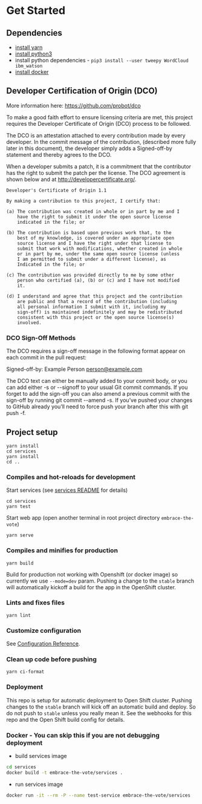 # Get Started

## Dependencies

- [install yarn](https://yarnpkg.com/lang/en/docs/cli/install/)
- [install python3](https://realpython.com/installing-python/)
- install python dependencies - `pip3 install --user tweepy WordCloud ibm_watson`
- [install docker](https://docs.docker.com/get-docker/)

## Developer Certification of Origin (DCO)

More information here: https://github.com/probot/dco

To make a good faith effort to ensure licensing criteria are met, this project requires the Developer Certificate of Origin (DCO) process to be followed.

The DCO is an attestation attached to every contribution made by every developer. In the commit message of the contribution, (described more fully later in this document), the developer simply adds a Signed-off-by statement and thereby agrees to the DCO.

When a developer submits a patch, it is a commitment that the contributor has the right to submit the patch per the license. The DCO agreement is shown below and at http://developercertificate.org/.

```
Developer's Certificate of Origin 1.1

By making a contribution to this project, I certify that:

(a) The contribution was created in whole or in part by me and I
    have the right to submit it under the open source license
    indicated in the file; or

(b) The contribution is based upon previous work that, to the
    best of my knowledge, is covered under an appropriate open
    source license and I have the right under that license to
    submit that work with modifications, whether created in whole
    or in part by me, under the same open source license (unless
    I am permitted to submit under a different license), as
    Indicated in the file; or

(c) The contribution was provided directly to me by some other
    person who certified (a), (b) or (c) and I have not modified
    it.

(d) I understand and agree that this project and the contribution
    are public and that a record of the contribution (including
    all personal information I submit with it, including my
    sign-off) is maintained indefinitely and may be redistributed
    consistent with this project or the open source license(s)
    involved.
```

### DCO Sign-Off Methods

The DCO requires a sign-off message in the following format appear on each commit in the pull request:

Signed-off-by: Example Person <person@example.com>

The DCO text can either be manually added to your commit body, or you can add either -s or --signoff to your usual Git commit commands. If you forget to add the sign-off you can also amend a previous commit with the sign-off by running git commit --amend -s. If you’ve pushed your changes to GitHub already you’ll need to force push your branch after this with git push -f.

## Project setup

```
yarn install
cd services
yarn install
cd ..
```

### Compiles and hot-reloads for development

Start services (see [services README](services/README.md) for details)

```
cd services
yarn test
```

Start web app (open another terminal in root project directory `embrace-the-vote`)

```
yarn serve
```

### Compiles and minifies for production

```
yarn build
```

Build for production not working with Openshift (or docker image) so currently we use `--mode=dev` param.
Pushing a change to the `stable` branch will automatically kickoff a build for the app in the OpenShift cluster.

### Lints and fixes files

```
yarn lint
```

### Customize configuration

See [Configuration Reference](https://cli.vuejs.org/config/).

### Clean up code before pushing

```
yarn ci-format
```

### Deployment

This repo is setup for automatic deployment to Open Shift cluster. Pushing changes to the `stable` branch will kick off an automatic build and deploy. So do not push to `stable` unless you really mean it. See the webhooks for this repo and the Open Shift build config for details.

### Docker - You can skip this if you are not debugging deployment

- build services image

```sh
cd services
docker build -t embrace-the-vote/services .
```

- run services image

```sh
docker run -it --rm -P --name test-service embrace-the-vote/services
```
